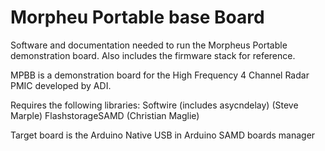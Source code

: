 # Morpheu Portable base Board
Software and documentation needed to run the Morpheus Portable demonstration board. Also includes the firmware stack for reference.

MPBB is a demonstration board for the High Frequency 4 Channel Radar PMIC developed by ADI.

Requires the following libraries:
   Softwire (includes asycndelay) (Steve Marple)
   FlashstorageSAMD (Christian Maglie)
   
Target board is the Arduino Native USB in Arduino SAMD boards manager